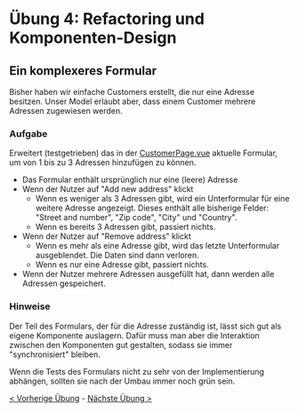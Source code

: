 # Übung 4: Refactoring und Komponenten-Design

## Ein komplexeres Formular

Bisher haben wir einfache Customers erstellt, die nur eine Adresse besitzen. Unser Model erlaubt aber, dass einem
Customer mehrere Adressen zugewiesen werden.

### Aufgabe

Erweitert (testgetrieben) das in der [CustomerPage.vue](../frontend-vue/src/pages/customers/CustomerPage.vue) aktuelle Formular, um von 1 bis zu 3 Adressen hinzufügen zu können.

- Das Formular enthält ursprünglich nur eine (leere) Adresse
- Wenn der Nutzer auf "Add new address" klickt
  - Wenn es weniger als 3 Adressen gibt, wird ein Unterformular für eine weitere Adresse angezeigt. Dieses enthält
    alle bisherige Felder: "Street and number", "Zip code", "City" und "Country".
  - Wenn es bereits 3 Adressen gibt, passiert nichts.
- Wenn der Nutzer auf "Remove address" klickt
  - Wenn es mehr als eine Adresse gibt, wird das letzte Unterformular ausgeblendet. Die Daten sind dann verloren.
  - Wenn es nur eine Adresse gibt, passiert nichts.
- Wenn der Nutzer mehrere Adressen ausgefüllt hat, dann werden alle Adressen gespeichert.

### Hinweise

Der Teil des Formulars, der für die Adresse zuständig ist, lässt sich gut als eigene Komponente auslagern. Dafür muss
man aber die Interaktion zwischen den Komponenten gut gestalten, sodass sie immer "synchronisiert" bleiben.

Wenn die Tests des Formulars nicht zu sehr von der Implementierung abhängen, sollten sie nach der Umbau immer noch grün
sein.

[< Vorherige Übung](./Uebung_3.md) - [Nächste Übung >](./Uebung_5.md)

